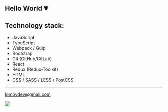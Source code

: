 ## Hello World 💗
## Technology stack:
<ul>
  <li>JavaScript</li>
  <li>TypeScript</li>
  <li>Webpack / Gulp</li>
  <li>Bootstrap</li>
  <li>Git (GitHub/GitLab)</li>
  <li>React</li>
  <li>Redux (Redux-Toolkit)</li>
  <li>HTML</li>
  <li>CSS / SASS / LESS / PostCSS </li>
 </ul>
<hr>

lomovdev@gmail.com

![](https://i.pinimg.com/originals/64/05/31/6405318ac146473a95bfbdcec2b32943.gif)
